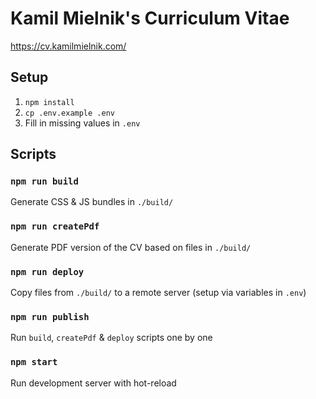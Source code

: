 # Kamil Mielnik's Curriculum Vitae
https://cv.kamilmielnik.com/

## Setup
1. `npm install`
2. `cp .env.example .env`
3. Fill in missing values in `.env`

## Scripts

### `npm run build`
Generate CSS & JS bundles in `./build/`

### `npm run createPdf`
Generate PDF version of the CV based on files in `./build/`

### `npm run deploy`
Copy files from `./build/` to a remote server (setup via variables in `.env`)

### `npm run publish`
Run `build`, `createPdf` & `deploy` scripts one by one

### `npm start`
Run development server with hot-reload
